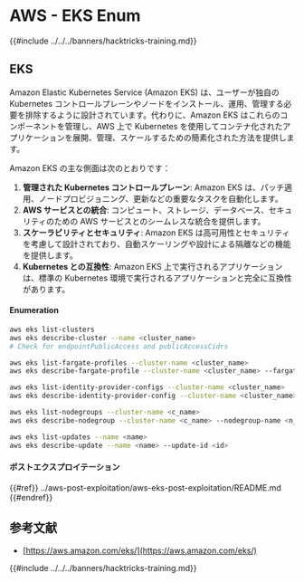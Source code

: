 # AWS - EKS Enum

{{#include ../../../banners/hacktricks-training.md}}

## EKS

Amazon Elastic Kubernetes Service (Amazon EKS) は、ユーザーが独自の Kubernetes コントロールプレーンやノードをインストール、運用、管理する必要を排除するように設計されています。代わりに、Amazon EKS はこれらのコンポーネントを管理し、AWS 上で Kubernetes を使用してコンテナ化されたアプリケーションを展開、管理、スケールするための簡素化された方法を提供します。

Amazon EKS の主な側面は次のとおりです：

1. **管理された Kubernetes コントロールプレーン**: Amazon EKS は、パッチ適用、ノードプロビジョニング、更新などの重要なタスクを自動化します。
2. **AWS サービスとの統合**: コンピュート、ストレージ、データベース、セキュリティのための AWS サービスとのシームレスな統合を提供します。
3. **スケーラビリティとセキュリティ**: Amazon EKS は高可用性とセキュリティを考慮して設計されており、自動スケーリングや設計による隔離などの機能を提供します。
4. **Kubernetes との互換性**: Amazon EKS 上で実行されるアプリケーションは、標準の Kubernetes 環境で実行されるアプリケーションと完全に互換性があります。

#### Enumeration
```bash
aws eks list-clusters
aws eks describe-cluster --name <cluster_name>
# Check for endpointPublicAccess and publicAccessCidrs

aws eks list-fargate-profiles --cluster-name <cluster_name>
aws eks describe-fargate-profile --cluster-name <cluster_name> --fargate-profile-name <prof_name>

aws eks list-identity-provider-configs --cluster-name <cluster_name>
aws eks describe-identity-provider-config --cluster-name <cluster_name> --identity-provider-config <p_config>

aws eks list-nodegroups --cluster-name <c_name>
aws eks describe-nodegroup --cluster-name <c_name> --nodegroup-name <n_name>

aws eks list-updates --name <name>
aws eks describe-update --name <name> --update-id <id>
```
#### ポストエクスプロイテーション

{{#ref}}
../aws-post-exploitation/aws-eks-post-exploitation/README.md
{{#endref}}

## 参考文献

- [https://aws.amazon.com/eks/](https://aws.amazon.com/eks/)

{{#include ../../../banners/hacktricks-training.md}}
